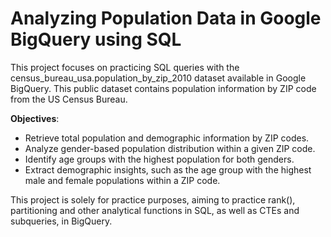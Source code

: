 # Analyzing Population Data in Google BigQuery using SQL

This project focuses on practicing SQL queries with the census_bureau_usa.population_by_zip_2010 dataset available in Google BigQuery. This public dataset contains population information by ZIP code from the US Census Bureau.

**Objectives**:
- Retrieve total population and demographic information by ZIP codes.
- Analyze gender-based population distribution within a given ZIP code.
- Identify age groups with the highest population for both genders.
- Extract demographic insights, such as the age group with the highest male and female populations within a ZIP code.

This project is solely for practice purposes, aiming to practice rank(), partitioning and other analytical functions in SQL, as well as CTEs and subqueries, in BigQuery.
